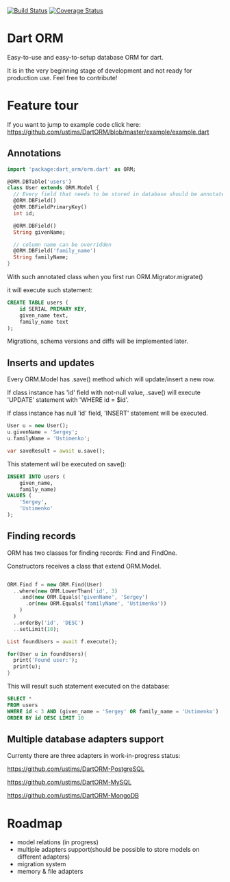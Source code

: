 [![Build Status](https://travis-ci.org/ustims/DartORM.svg?branch=master)](https://travis-ci.org/ustims/DartORM)
[![Coverage Status](https://coveralls.io/repos/ustims/DartORM/badge.svg?branch=master&service=github)](https://coveralls.io/github/ustims/DartORM?branch=master)

Dart ORM
========

Easy-to-use and easy-to-setup database ORM for dart.

It is in the very beginning stage of development and not ready for production use.
Feel free to contribute!

Feature tour
============

If you want to jump to example code click here:
https://github.com/ustims/DartORM/blob/master/example/example.dart

Annotations
-----------

```dart
import 'package:dart_orm/orm.dart' as ORM;

@ORM.DBTable('users')
class User extends ORM.Model {
  // Every field that needs to be stored in database should be annotated with @DBField
  @ORM.DBField()
  @ORM.DBFieldPrimaryKey()
  int id;

  @ORM.DBField()
  String givenName;

  // column name can be overridden
  @ORM.DBField('family_name')
  String familyName;
}
```

With such annotated class when you first run ORM.Migrator.migrate()

it will execute such statement:

```sql
CREATE TABLE users (
    id SERIAL PRIMARY KEY,
    given_name text,
    family_name text
);
```

Migrations, schema versions and diffs will be implemented later.

Inserts and updates
-------------------

Every ORM.Model has .save() method which will update/insert a new row.

If class instance has 'id' field with not-null value,
.save() will execute 'UPDATE' statement with 'WHERE id = $id'.

If class instance has null 'id' field, 'INSERT' statement will be executed.

```dart
User u = new User();
u.givenName = 'Sergey';
u.familyName = 'Ustimenko';

var saveResult = await u.save();
```

This statement will be executed on save():

```sql
INSERT INTO users (
    given_name,
    family_name)
VALUES (
    'Sergey',
    'Ustimenko'
);
```

Finding records
---------------

ORM has two classes for finding records: Find and FindOne.

Constructors receives a class that extend ORM.Model.

```dart

ORM.Find f = new ORM.Find(User)
  ..where(new ORM.LowerThan('id', 3)
    .and(new ORM.Equals('givenName', 'Sergey')
      .or(new ORM.Equals('familyName', 'Ustimenko'))
    )
  )
  ..orderBy('id', 'DESC')
  ..setLimit(10);

List foundUsers = await f.execute();

for(User u in foundUsers){
  print('Found user:');
  print(u);
}
```

This will result such statement executed on the database:

```sql
SELECT *
FROM users
WHERE id < 3 AND (given_name = 'Sergey' OR family_name = 'Ustimenko')
ORDER BY id DESC LIMIT 10
```

Multiple database adapters support
----------------------------------

Currenty there are three adapters in work-in-progress status:

https://github.com/ustims/DartORM-PostgreSQL

https://github.com/ustims/DartORM-MySQL

https://github.com/ustims/DartORM-MongoDB



Roadmap
=======

- model relations (in progress)
- multiple adapters support(should be possible to store models on different adapters)
- migration system
- memory & file adapters
